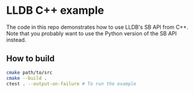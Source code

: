 # LLDB C++ example

The code in this repo demonstrates how to use LLDB's SB API from C++.
Note that you probably want to use the Python version of the SB API instead.

## How to build

```bash
cmake path/to/src
cmake --build .
ctest . --output-on-failure # To run the example
```
